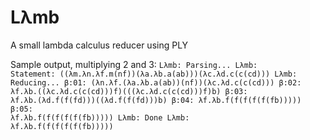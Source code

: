 <h1>Lλmb</h1>
A small lambda calculus reducer using PLY

Sample output, multiplying 2 and 3:
<code>Lλmb:  Parsing...
Lλmb:  Statement: ((λm.λn.λf.m(nf))(λa.λb.a(ab)))(λc.λd.c(c(cd)))
Lλmb:  Reducing...
       β:01: (λn.λf.(λa.λb.a(ab))(nf))(λc.λd.c(c(cd)))
       β:02: λf.λb.((λc.λd.c(c(cd)))f)(((λc.λd.c(c(cd)))f)b)
       β:03: λf.λb.(λd.f(f(fd)))((λd.f(f(fd)))b)
       β:04: λf.λb.f(f(f(f(f(fb)))))
       β:05: λf.λb.f(f(f(f(f(fb)))))
Lλmb:  Done
Lλmb:  λf.λb.f(f(f(f(f(fb)))))</code>
